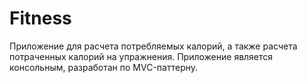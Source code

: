 # Fitness

Приложение для расчета потребляемых калорий, а также расчета потраченных калорий на упражнения. 
Приложение является консольным, разработан по MVC-паттерну.
